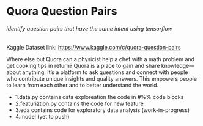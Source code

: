 # Quora Question Pairs
###### identify question pairs that have the same intent using tensorflow

Kaggle Dataset link: https://www.kaggle.com/c/quora-question-pairs

Where else but Quora can a physicist help a chef with a math problem and get cooking tips in return? Quora is a place to gain and share knowledge—about anything. It’s a platform to ask questions and connect with people who contribute unique insights and quality answers. This empowers people to learn from each other and to better understand the world.
- 1.data.py contains data exploreation the code in #%% code blocks
- 2.featuriztion.py contains the code for new feature
- 3.eda contains code for exploratory data analysis (work-in-progress)
- 4.model (yet to push)
